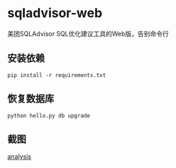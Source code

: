 # sqladvisor-web
美团SQLAdvisor SQL优化建议工具的Web版，告别命令行

## 安装依赖
```
pip install -r requirements.txt
```

## 恢复数据库
```
python hello.py db upgrade
```

## 截图
[analysis](WX20170330-145627.png)
